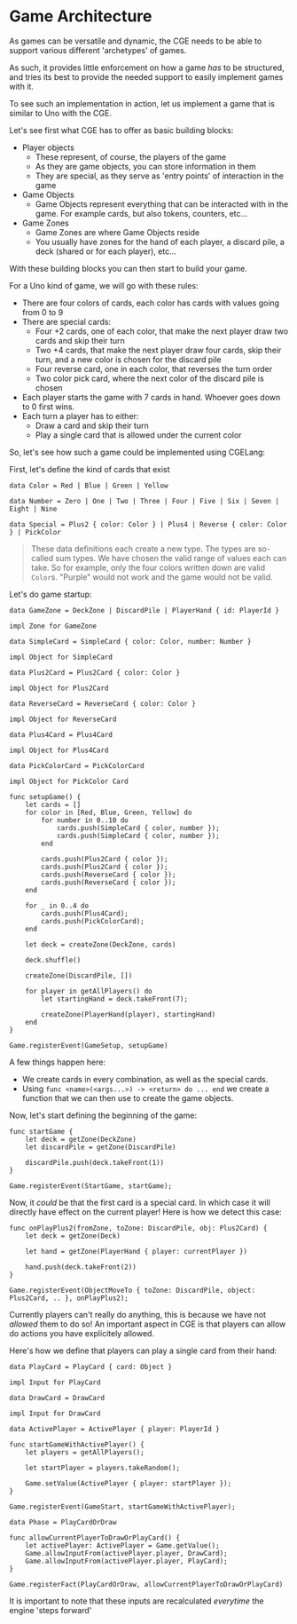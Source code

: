 # Game Architecture

As games can be versatile and dynamic, the CGE needs to be able to support
various different 'archetypes' of games.

As such, it provides little enforcement on how a game _has_ to be structured,
and tries its best to provide the needed support to easily implement games with
it.

To see such an implementation in action, let us implement a game that is
similar to Uno with the CGE.


Let's see first what CGE has to offer as basic building blocks:

- Player objects
    - These represent, of course, the players of the game
    - As they are game objects, you can store information in them
    - They are special, as they serve as 'entry points' of interaction in the
      game
- Game Objects
    - Game Objects represent everything that can be interacted with in the
      game. For example cards, but also tokens, counters, etc...
- Game Zones
    - Game Zones are where Game Objects reside
    - You usually have zones for the hand of each player, a discard pile, a
      deck (shared or for each player), etc...

With these building blocks you can then start to build your game.

For a Uno kind of game, we will go with these rules:

- There are four colors of cards, each color has cards with values going from 0
  to 9
- There are special cards:
    - Four +2 cards, one of each color, that make the next player draw two
      cards and skip their turn
    - Two +4 cards, that make the next player draw four cards, skip their turn,
      and a new color is chosen for the discard pile
    - Four reverse card, one in each color, that reverses the turn order
    - Two color pick card, where the next color of the discard pile is chosen
- Each player starts the game with 7 cards in hand. Whoever goes down to 0
  first wins.
- Each turn a player has to either:
    - Draw a card and skip their turn
    - Play a single card that is allowed under the current color


So, let's see how such a game could be implemented using CGELang:


First, let's define the kind of cards that exist
```cgelang
data Color = Red | Blue | Green | Yellow

data Number = Zero | One | Two | Three | Four | Five | Six | Seven | Eight | Nine

data Special = Plus2 { color: Color } | Plus4 | Reverse { color: Color } | PickColor
```

> These data definitions each create a new type. The types are so-called sum
> types. We have chosen the valid range of values each can take. So for
> example, only the four colors written down are valid `Color`s. "Purple" would
> not work and the game would not be valid.

Let's do game startup:

```cgelang
data GameZone = DeckZone | DiscardPile | PlayerHand { id: PlayerId }

impl Zone for GameZone

data SimpleCard = SimpleCard { color: Color, number: Number }

impl Object for SimpleCard

data Plus2Card = Plus2Card { color: Color }

impl Object for Plus2Card

data ReverseCard = ReverseCard { color: Color }

impl Object for ReverseCard

data Plus4Card = Plus4Card

impl Object for Plus4Card

data PickColorCard = PickColorCard

impl Object for PickColor Card

func setupGame() {
    let cards = []
    for color in [Red, Blue, Green, Yellow] do
        for number in 0..10 do
            cards.push(SimpleCard { color, number });
            cards.push(SimpleCard { color, number });
        end

        cards.push(Plus2Card { color });
        cards.push(Plus2Card { color });
        cards.push(ReverseCard { color });
        cards.push(ReverseCard { color });
    end

    for _ in 0..4 do
        cards.push(Plus4Card);
        cards.push(PickColorCard);
    end

    let deck = createZone(DeckZone, cards)

    deck.shuffle()

    createZone(DiscardPile, [])

    for player in getAllPlayers() do
        let startingHand = deck.takeFront(7);

        createZone(PlayerHand(player), startingHand) 
    end
}

Game.registerEvent(GameSetup, setupGame)
```

A few things happen here:

- We create cards in every combination, as well as the special cards.
- Using `func <name>(<args...>) -> <return> do ... end` we create a function
  that we can then use to create the game objects.


Now, let's start defining the beginning of the game:

```cgelang
func startGame {
    let deck = getZone(DeckZone)
    let discardPile = getZone(DiscardPile)

    discardPile.push(deck.takeFront(1))
}

Game.registerEvent(StartGame, startGame);
```

Now, it _could_ be that the first card is a special card. In which case it will
directly have effect on the current player! Here is how we detect this case:


```cgelang
func onPlayPlus2(fromZone, toZone: DiscardPile, obj: Plus2Card) {
    let deck = getZone(Deck)

    let hand = getZone(PlayerHand { player: currentPlayer })

    hand.push(deck.takeFront(2))
}

Game.registerEvent(ObjectMoveTo { toZone: DiscardPile, object: Plus2Card, .. }, onPlayPlus2);
```


Currently players can't really do anything, this is because we have not _allowed_ them to do so!
An important aspect in CGE is that players can allow do actions you have explicitely allowed.

Here's how we define that players can play a single card from their hand:


```cgelang
data PlayCard = PlayCard { card: Object }

impl Input for PlayCard

data DrawCard = DrawCard

impl Input for DrawCard

data ActivePlayer = ActivePlayer { player: PlayerId }

func startGameWithActivePlayer() {
    let players = getAllPlayers();

    let startPlayer = players.takeRandom();

    Game.setValue(ActivePlayer { player: startPlayer });
}

Game.registerEvent(GameStart, startGameWithActivePlayer);

data Phase = PlayCardOrDraw

func allowCurrentPlayerToDrawOrPlayCard() {
    let activePlayer: ActivePlayer = Game.getValue();
    Game.allowInputFrom(activePlayer.player, DrawCard);
    Game.allowInputFrom(activePlayer.player, PlayCard);
}

Game.registerFact(PlayCardOrDraw, allowCurrentPlayerToDrawOrPlayCard)

```

It is important to note that these inputs are recalculated _everytime_ the engine 'steps forward'


